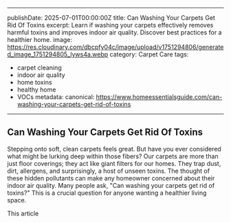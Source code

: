 
---
publishDate: 2025-07-01T00:00:00Z
title: Can Washing Your Carpets Get Rid Of Toxins
excerpt: Learn if washing your carpets effectively removes harmful toxins and improves indoor air quality. Discover best practices for a healthier home.
image: https://res.cloudinary.com/dbcpfy04c/image/upload/v1751294806/generated_image_1751294805_lyws4a.webp
category: Carpet Care
tags:
  - carpet cleaning
  - indoor air quality
  - home toxins
  - healthy home
  - VOCs
metadata:
  canonical: https://www.homeessentialsguide.com/can-washing-your-carpets-get-rid-of-toxins
---

## Can Washing Your Carpets Get Rid Of Toxins

Stepping onto soft, clean carpets feels great. But have you ever considered what might be lurking deep within those fibers? Our carpets are more than just floor coverings; they act like giant filters for our homes. They trap dust, dirt, allergens, and surprisingly, a host of unseen toxins. The thought of these hidden pollutants can make any homeowner concerned about their indoor air quality. Many people ask, "Can washing your carpets get rid of toxins?" This is a crucial question for anyone wanting a healthier living space.

This article